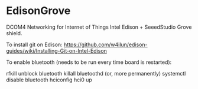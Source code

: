 # EdisonGrove
DCOM4 Networking for Internet of Things
Intel Edison + SeeedStudio Grove shield.

To install git on Edison:
https://github.com/w4ilun/edison-guides/wiki/Installing-Git-on-Intel-Edison

To enable bluetooth (needs to be run every time board is restarted):

rfkill unblock bluetooth
killall bluetoothd (or, more permanently) systemctl disable bluetooth 
hciconfig hci0 up
